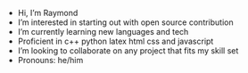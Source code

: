 - Hi, I’m Raymond
- I’m interested in starting out with open source contribution
- I’m currently learning new languages and tech
- Proficient in c++ python latex html css and javascript
- I’m looking to collaborate on any project that fits my skill set
- Pronouns: he/him

<!---
raym293/raym293 is a ✨ special ✨ repository because its `README.md` (this file) appears on your GitHub profile.
You can click the Preview link to take a look at your changes.
--->
